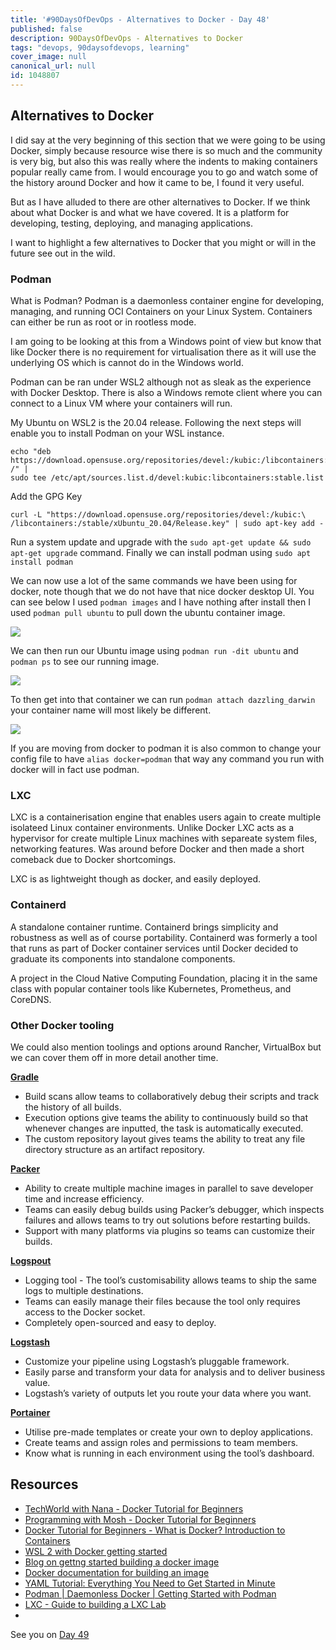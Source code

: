 ```yaml
---
title: '#90DaysOfDevOps - Alternatives to Docker - Day 48'
published: false
description: 90DaysOfDevOps - Alternatives to Docker
tags: "devops, 90daysofdevops, learning"
cover_image: null
canonical_url: null
id: 1048807
---
```

## Alternatives to Docker

I did say at the very beginning of this section that we were going to be using Docker, simply because resource wise there is so much and the community is very big, but also this was really where the indents to making containers popular really came from. I would encourage you to go and watch some of the history around Docker and how it came to be, I found it very useful. 

But as I have alluded to there are other alternatives to Docker. If we think about what Docker is and what we have covered. It is a platform for developing, testing, deploying, and managing applications.

I want to highlight a few alternatives to Docker that you might or will in the future see out in the wild. 

### Podman

What is Podman? Podman is a daemonless container engine for developing, managing, and running OCI Containers on your Linux System. Containers can either be run as root or in rootless mode. 

I am going to be looking at this from a Windows point of view but know that like Docker there is no requirement for virtualisation there as it will use the underlying OS which is cannot do in the Windows world. 

Podman can be ran under WSL2 although not as sleak as the experience with Docker Desktop. There is also a Windows remote client where you can connect to a Linux VM where your containers will run. 

My Ubuntu on WSL2 is the 20.04 release. Following the next steps will enable you to install Podman on your WSL instance. 

```
echo "deb https://download.opensuse.org/repositories/devel:/kubic:/libcontainers:/stable/xUbuntu_20.04/ /" |
sudo tee /etc/apt/sources.list.d/devel:kubic:libcontainers:stable.list
```

Add the GPG Key 

``` 
curl -L "https://download.opensuse.org/repositories/devel:/kubic:\
/libcontainers:/stable/xUbuntu_20.04/Release.key" | sudo apt-key add -
```

Run a system update and upgrade with the `sudo apt-get update && sudo apt-get upgrade` command. Finally we can install podman using `sudo apt install podman` 

We can now use a lot of the same commands we have been using for docker, note though that we do not have that nice docker desktop UI. You can see below I used `podman images` and I have nothing after install then I used `podman pull ubuntu` to pull down the ubuntu container image. 

![](../images/Day48_Containers1.png?v1)

We can then run our Ubuntu image using `podman run -dit ubuntu` and `podman ps` to see our running image. 

![](../images/Day48_Containers2.png?v1)

To then get into that container we can run `podman attach dazzling_darwin` your container name will most likely be different. 

![](../images/Day48_Containers3.png?v1)

If you are moving from docker to podman it is also common to change your config file to have `alias docker=podman` that way any command you run with docker will in fact use podman. 

### LXC 

LXC is a containerisation engine that enables users again to create multiple isolateed Linux container environments. Unlike Docker LXC acts as a hypervisor for create multiple Linux machines with separeate system files, networking features. Was around before Docker and then made a short comeback due to Docker shortcomings. 

LXC is as lightweight though as docker, and easily deployed. 

### Containerd 

A standalone container runtime. Containerd brings simplicity and robustness as well as of course portability. Containerd was formerly a tool that runs as part of Docker container services until Docker decided to graduate its components into standalone components.

A project in the Cloud Native Computing Foundation, placing it in the same class with popular container tools like Kubernetes, Prometheus, and CoreDNS.

### Other Docker tooling

We could also mention toolings and options around Rancher, VirtualBox but we can cover them off in more detail another time.  

[**Gradle**](https://gradle.org/) 

- Build scans allow teams to collaboratively debug their scripts and track the history of all builds.
- Execution options give teams the ability to continuously build so that whenever changes are inputted, the task is automatically executed.
- The custom repository layout gives teams the ability to treat any file directory structure as an artifact repository.

[**Packer**](https://packer.io/) 

- Ability to create multiple machine images in parallel to save developer time and increase efficiency.
- Teams can easily debug builds using Packer’s debugger, which inspects failures and allows teams to try out solutions before restarting builds.
- Support with many platforms via plugins so teams can customize their builds.

[**Logspout**](https://github.com/gliderlabs/logspout) 

- Logging tool - The tool’s customisability allows teams to ship the same logs to multiple destinations.
- Teams can easily manage their files because the tool only requires access to the Docker socket.
- Completely open-sourced and easy to deploy.

[**Logstash**](https://www.elastic.co/products/logstash)

- Customize your pipeline using Logstash’s pluggable framework.
- Easily parse and transform your data for analysis and to deliver business value.
- Logstash’s variety of outputs let you route your data where you want.

[**Portainer**](https://www.portainer.io/)

- Utilise pre-made templates or create your own to deploy applications.
- Create teams and assign roles and permissions to team members.
- Know what is running in each environment using the tool’s dashboard.




## Resources 

- [TechWorld with Nana - Docker Tutorial for Beginners](https://www.youtube.com/watch?v=3c-iBn73dDE)
- [Programming with Mosh - Docker Tutorial for Beginners](https://www.youtube.com/watch?v=pTFZFxd4hOI)
- [Docker Tutorial for Beginners - What is Docker? Introduction to Containers](https://www.youtube.com/watch?v=17Bl31rlnRM&list=WL&index=128&t=61s)
- [WSL 2 with Docker getting started](https://www.youtube.com/watch?v=5RQbdMn04Oc)
- [Blog on gettng started building a docker image](https://stackify.com/docker-build-a-beginners-guide-to-building-docker-images/)
- [Docker documentation for building an image](https://docs.docker.com/develop/develop-images/dockerfile_best-practices/)
- [YAML Tutorial: Everything You Need to Get Started in Minute](https://www.cloudbees.com/blog/yaml-tutorial-everything-you-need-get-started)
- [Podman | Daemonless Docker | Getting Started with Podman](https://www.youtube.com/watch?v=Za2BqzeZjBk)
- [LXC - Guide to building a LXC Lab](https://www.youtube.com/watch?v=cqOtksmsxfg)
- 


See you on [Day 49](day49.md) 

